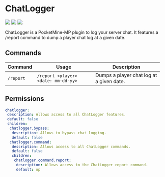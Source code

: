 # ChatLogger
![](https://img.shields.io/github/release/kenygamer/ChatLogger.svg)
![](https://img.shields.io/github/downloads/kenygamer/ChatLogger/total.svg)
![](http://isitmaintained.com/badge/resolution/kenygamer/ChatLogger.svg)

ChatLogger is a PocketMine-MP plugin to log your server chat. It features a /report command to dump a player chat log at a given date.
## Commands
| Command | Usage | Description |
| ------- | ----- | ----------- |
| `/report` | `/report <player> <date: mm-dd-yy>` | Dumps a player chat log at a given date. |
## Permissions
```yml
chatlogger:
 description: Allows access to all ChatLogger features.
 default: false
 children:
  chatlogger.bypass:
   description: Allows to bypass chat logging.
   default: false
  chatlogger.command:
   description: Allows access to all ChatLogger commands.
   default: false
   children:
    chatlogger.command.report:
     description: Allows access to the ChatLogger report command.
     default: op
```
